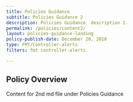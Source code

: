```yaml
---
title: Policies Guidance
subtitle: Policies Guidance 2
description: Policies Guidance  description 2. 
permalink: /policies/content2/
layout: policies-guidance-landing
policy-publish-date: December 20, 2018
type: FMT/Controller-alerts
filters: fmt controller-alerts

---
```

## Policy Overview ##


Content for 2nd md file under Policies Guidance
